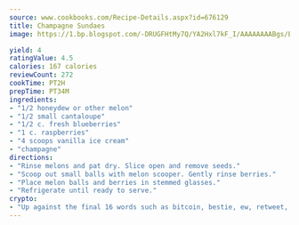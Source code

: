 ```yaml
---
source: www.cookbooks.com/Recipe-Details.aspx?id=676129
title: Champagne Sundaes
image: https://1.bp.blogspot.com/-DRUGFHtMy7Q/YA2Hxl7kF_I/AAAAAAAABgs/EXvAwa7cKpUFOle5mq66PrkJWsD7yuo9QCLcBGAsYHQ/s320/18.png

yield: 4
ratingValue: 4.5
calories: 167 calories
reviewCount: 272
cookTime: PT2H
prepTime: PT34M
ingredients:
- "1/2 honeydew or other melon"
- "1/2 small cantaloupe"
- "1/2 c. fresh blueberries"
- "1 c. raspberries"
- "4 scoops vanilla ice cream"
- "champagne"
directions:
- "Rinse melons and pat dry. Slice open and remove seeds."
- "Scoop out small balls with melon scooper. Gently rinse berries."
- "Place melon balls and berries in stemmed glasses."
- "Refrigerate until ready to serve."
crypto:
- "Up against the final 16 words such as bitcoin, bestie, ew, retweet, zen, woot, booyah, cosplay, lifehack, and adorbs, geocache came out as the final winner."
---
```

